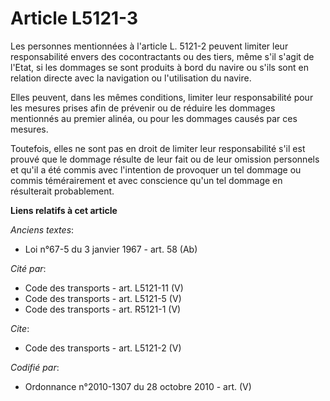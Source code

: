 # Article L5121-3

Les personnes mentionnées à l'article L. 5121-2 peuvent limiter leur responsabilité envers des cocontractants ou des tiers,
même s'il s'agit de l'Etat, si les dommages se sont produits à bord du navire ou s'ils sont en relation directe avec la
navigation ou l'utilisation du navire. 

Elles peuvent, dans les mêmes conditions, limiter leur responsabilité pour les mesures prises afin de prévenir ou de réduire
les dommages mentionnés au premier alinéa, ou pour les dommages causés par ces mesures. 

Toutefois, elles ne sont pas en droit de limiter leur responsabilité s'il est prouvé que le dommage résulte de leur fait ou
de leur omission personnels et qu'il a été commis avec l'intention de provoquer un tel dommage ou commis témérairement et
avec conscience qu'un tel dommage en résulterait probablement.

**Liens relatifs à cet article**

_Anciens textes_:

  - Loi n°67-5 du 3 janvier 1967 - art. 58 (Ab)

_Cité par_:

  - Code des transports - art. L5121-11 (V)
  - Code des transports - art. L5121-5 (V)
  - Code des transports - art. R5121-1 (V)

_Cite_:

  - Code des transports - art. L5121-2 (V)

_Codifié par_:

  - Ordonnance n°2010-1307 du 28 octobre 2010 - art. (V)
